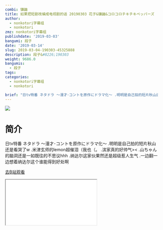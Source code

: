 ```yaml
---
combi: 镰鼬
title: 如果把短剧改编成电视剧的话 20190303 花子&镰鼬&コロコロチキチキペッパーズ
author:
  - nonkotori字幕组
  - nonkotori
zmz: nonkotori字幕组
publishdate: '2019-03-03'
bangumi: 段子
date: '2019-03-14'
slug: 2019-03-04-190303-45325888
description: 段子&#8226;190303
weight: 9686.0
bangumis:
  - 段子
tags:
categories:
  - nonkotori字幕组
  - nonkotori

brief: "日tv特番 ネタドラ ～漫才･コントを原作にドラマ化～ .明明是自己拍的短片秋山还是看哭了w .米津玄师的lemon超催泪（我也（。 .滨家真的好帅气>< .山ちゃん的脑洞还是一如既往的不思议hhh .纳达尔这家伙果然还是超级惹人生气 .一边翻一边想着纳达尔这个谁能得到好处啊"
---
```

![](https://i.imgur.com/8srIjwB.jpg)
# 简介  
日tv特番 ネタドラ ～漫才･コントを原作にドラマ化～
.明明是自己拍的短片秋山还是看哭了w
.米津玄师的lemon超催泪（我也（。
.滨家真的好帅气><
.山ちゃん的脑洞还是一如既往的不思议hhh
.纳达尔这家伙果然还是超级惹人生气
.一边翻一边想着纳达尔这个谁能得到好处啊  

[去B站观看](https://www.bilibili.com/video/av45325888/)
<div class ="resp-container"><iframe class="testiframe" src="//player.bilibili.com/player.html?aid=45325888"", scrolling="no", allowfullscreen="true" > </iframe></div> 
